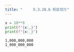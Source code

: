 ```yaml
---
title: "　　　5.3.20.6 桁区切り"
---
```


```python:サンプルコード：sample_322.py
x = 10**9
print(f"{x:,}")
print(f"{x:_}")
```

```text:実行結果
1,000,000,000
1_000_000_000
```